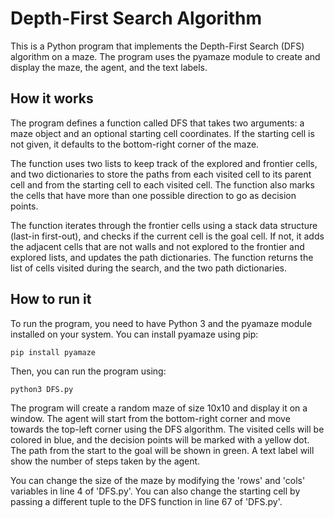 # Depth-First Search Algorithm

This is a Python program that implements the Depth-First Search (DFS) algorithm on a maze. The program uses the pyamaze module to create and display the maze, the agent, and the text labels.

## How it works

The program defines a function called DFS that takes two arguments: a maze object and an optional starting cell coordinates. If the starting cell is not given, it defaults to the bottom-right corner of the maze.

The function uses two lists to keep track of the explored and frontier cells, and two dictionaries to store the paths from each visited cell to its parent cell and from the starting cell to each visited cell. The function also marks the cells that have more than one possible direction to go as decision points.

The function iterates through the frontier cells using a stack data structure (last-in first-out), and checks if the current cell is the goal cell. If not, it adds the adjacent cells that are not walls and not explored to the frontier and explored lists, and updates the path dictionaries. The function returns the list of cells visited during the search, and the two path dictionaries.

## How to run it

To run the program, you need to have Python 3 and the pyamaze module installed on your system. You can install pyamaze using pip:

```command
pip install pyamaze
```

Then, you can run the program using:

```command
python3 DFS.py
```

The program will create a random maze of size 10x10 and display it on a window. The agent will start from the bottom-right corner and move towards the top-left corner using the DFS algorithm. The visited cells will be colored in blue, and the decision points will be marked with a yellow dot. The path from the start to the goal will be shown in green. A text label will show the number of steps taken by the agent.

You can change the size of the maze by modifying the 'rows' and 'cols' variables in line 4 of 'DFS.py'. You can also change the starting cell by passing a different tuple to the DFS function in line 67 of 'DFS.py'.
